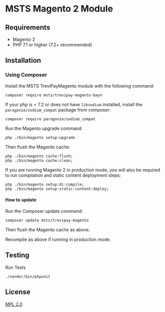 # MSTS Magento 2 Module

## Requirements

- Magento 2
- PHP 7.1 or higher (7.2+ recommended)

## Installation

### Using Composer

Install the MSTS TreviPayMagento module with the following command:

```
composer require msts/trevipay-magento-bayn
```

If your php is < 7.2 or does not have `libsodium` installed, install the `paragonie/sodium_compat` package from composer:
```
composer require paragonie/sodium_compat
```

Run the Magento upgrade command:

```
php ./bin/magento setup:upgrade
```

Then flush the Magento cache:

```
php ./bin/magento cache:flush;
php ./bin/magento cache:clean;
```

If you are running Magento 2 in production mode, you will also be required to run compilation and static content deployment steps:

```
php ./bin/magento setup:di:compile;
php ./bin/magento setup:static-content:deploy;
```

#### How to update

Run the Composer update command:

```
composer update msts/trevipay-magento
```

Then flush the Magento cache as above.

Recompile as above if running in production mode.

## Testing

Run Tests

```
./vendor/bin/phpunit
```

## License

[MPL 2.0](https://www.mozilla.org/en-US/MPL/2.0/)

